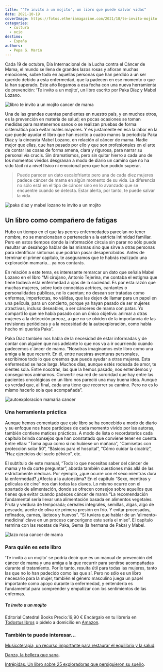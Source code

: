 ```yaml
---
title: "'Te invito a un mojito', un libro que puede salvar vidas"
date: 2021-10-19
coverImage: https://fotos.etheriamagazine.com/2021/10/te-invito-mojito-paka-mabel.jpg
categories: 
  - cultura
  - ocio
destino: 
  - España
authors: 
  - Pepa G. Marín
---
```


Cada 19 de octubre, Día Internacional de la Lucha contra el Cáncer de Mama, el mundo se llena de grandes lazos rosas y afloran muchas emociones, sobre todo en aquellas personas que han perdido a un ser querido debido a esta enfermedad, que la padecen en ese momento o que la han superado. Este año llegamos a esa fecha con una nueva herramienta de prevención: ‘Te invito a un mojito’, un libro escrito por Paka Díaz y Mabel Lozano.

![libro te invito a un mojito cancer de mama](https://fotos.etheriamagazine.com/2021/10/te-invito-a-un-mojito.jpg "'Te invito a un mojito', un libro que aborda el cáncer de mama.")

Una de las grandes cuentas pendientes en nuestro país, y en muchos otros, es la 
prevención en materia de salud; en pocas ocasiones se toman medidas para mantenernos 
sanos o se realizan pruebas de forma sistemática para evitar males mayores. Y es 
justamente en esa la labor en la que puede ayudar el libro que han escrito a cuatro 
manos la periodista Paka Díaz y la cineasta Mabel Lozano, en relación al cáncer de mama. 
Nadie mejor que ellas, que han pasado por ello y que son profesionales en el arte de 
contar las cosas de forma amena, clara y rigurosa, para narrar su personal vía crucis. 
Sin dramatismos, pero sin quitar hierro a cada uno de los momentos vividos desgranan a 
modo de diario un camino que no ha sido fácil ni a nivel físico ni emocional pero que 
han podido superar. 

> Puede parecer un dato escalofriante pero una de cada diez mujeres padece cáncer de mama 
> en algún momento de su vida. La diferencia no sólo está en el tipo de cáncer sino en lo 
> avanzado que se encuentre cuando se detecta. Estar alerta, por tanto, te puede salvar la 
> vida. 

![paka diaz y mabel lozano te invito a un mojito](https://fotos.etheriamagazine.com/2021/10/paka-diaz-mabel-lozano.jpg "Paka Díaz y Mabel Lozano, autoras de 'Te invito a un mojito'.")

## Un libro como compañero de fatigas

Hubo un tiempo en el que las peores enfermedades parecían no tener nombre, no se 
mencionaban o pertenecían a la estricta intimidad familiar. Pero en estos tiempos donde 
la información circula sin parar no sólo puede resultar un desahogo hablar de las mismas 
sino que sirve a otras personas para identificar síntomas que podrían pasar 
desapercibidos. Antes de terminar el primer capítulo, te aseguramos que te habrás 
realizado una exploración mamaria... ya nos contarás. 

En relación a este tema, es interesante remarcar un dato que señala Mabel Lozano en el 
libro “Mi cirujano, Antonio Tejerina, me contaba el estigma que tiene todavía esta 
enfermedad a ojos de la sociedad. Es por esta razón que muchas mujeres, sobre todo 
conocidas actrices, cantantes o personalidades públicas, no lo cuentan; no desean ser 
tratadas como enfermas, imperfectas, no válidas, que las dejen de llamar para un papel 
en una película, para un concierto, porque ya hayan pasado de ser mujeres atractivas, 
incluso deseables, a ser cánceres de mama con patas. Yo compartí lo que me había pasado 
con un único objetivo: animar a otras mujeres a la detección precoz, a que no se olviden 
de la importancia de las revisiones periódicas y a la necesidad de la autoexploración, 
como había hecho mi querida Paka”. 

Paka Díaz también nos habla de la necesidad de estar informadas y de contar con alguien 
que nos adelante lo que nos va a ir ocurriendo cuando padecemos c´áncer de mama. 
“Nosotras imaginamos este libro como una amiga a la que recurrir. En él, entre nuestras 
aventuras personales, escribimos todo lo que creemos que puede ayudar a otras mujeres. 
Esta enfermedad se hace larga. Muchos días, aunque estés rodeada de amor, te sientes 
sola. Entre nosotras, las que la hemos pasado, nos entendemos y conseguimos animarnos. 
Convertir esa red de sororidad que hay entre las pacientes oncológicas en un libro nos 
pareció una muy buena idea. Aunque es verdad que, al final, cada una tiene que recorrer 
su camino. Pero no es lo mismo hacerlo sola que acompañada”. 

![autoexploracion mamaria cancer](https://fotos.etheriamagazine.com/2021/10/autoexploracion-mamaria.jpg "La autoexploración mamaria puede salvar tu vida.")

### Una herramienta práctica

Aunque hemos comentado que este libro se ha concebido a modo de diario y su enfoque nos 
hace partícipes de cada momento vivido por las autoras, también contiene matices 
prácticos. A modo de lista o recordatorios cada capítulo brinda consejos que han 
constatado que conviene tener en cuenta. Entre ellas: “Toma agua como si no hubiese un 
mañana”, “Camisetas con protección solar 50”, “Básicos para el hospital”, “Cómo cuidar 
la cicatriz”, “Haz ejercicios del suelo pélvico”, etc. 

El subtítulo de este manual, “Todo lo que necesitas saber del cáncer de mama y te da 
corte preguntar”, aborda también cuestiones más allá de las estrictamente médicas. Por 
ejemplo, ¿qué ocurre con el sexo mientras dura la enfermedad? ¿Afecta a la autoestima? 
En el capítulo “Sexo, mentiras y películas de cine” nos dan todas las claves. Lo mismo 
ocurre con el apartado de alimentación, donde se ofrecen consejos sobre aquellos que 
tienes que evitar cuando padeces cáncer de mama “La recomendación fundamental sería 
llevar una alimentación basada en alimentos vegetales. Fruta y verdura de temporada; 
cereales integrales, semillas, algas, algo de pescado, aceite de oliva de primera 
presión en frío. Y evitar procesados, refinados, carnes, lácteos y huevos”. “Si tuviera 
que hablar de un ‘alimento-medicina’ clave en un proceso cancerígeno este sería el 
miso”. El capítulo termina con las recetas de Paka, Gema (la hermana de Paka) y Mabel. 

![lazo rosa cancer de mama](https://fotos.etheriamagazine.com/2021/10/lazo-rosa-cancer.jpg "Lazo rosa, símbolo de la lucha contra el cáncer de mama.")

### Para quién es este libro

‘Te invito a un mojito’ se podría decir que es un manual de prevención del cáncer de 
mama y una amiga a la que recurrir para sentirse acompañadas durante el tratamiento. Por 
lo tanto, resulta útil para todas las mujeres, tanto las que no lo han padecido como las 
que sí. Pero no sólo es un libro necesario para la mujer, también el género masculino 
juega un papel importante como apoyo durante la enfermedad, y entenderla es fundamental 
para comprender y empatizar con los sentimientos de las enfermas. 

##### Te invito a un mojito

Editorial Catedral Books Precio:19,90 € Encárgalo en tu librería en [Todostuslibros](https://www.todostuslibros.com/busquedas?keyword=Te+invito+a+un+mojito) 
o pídelo a domicilio en [Amazon](https://amzn.to/3BTOSLS). 

### También te puede interesar...

[Musicoterapia, un recurso importante para restaurar el equilibrio y la 
salud](https://etheriamagazine.com/2020/11/11/musicoterapia-mover-emociones-subir-autoestima/). 

[Danza, la belleza que 
sana](https://etheriamagazine.com/2020/10/21/danza-terapia-salud/). 

[Intrépidas. Un libro sobre 25 exploradoras que persiguieron su 
sueño](https://etheriamagazine.com/2018/05/03/intrepidas-un-libro-sobre-25-exploradoras-que-persiguieron-su-sueno/).
